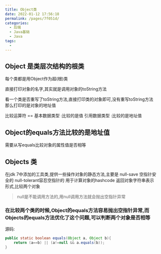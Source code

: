 ```yaml
---
title: Object类
date: 2022-01-12 17:56:18
permalink: /pages/7f051d/
categories:
  - 后端
  - Java基础
  - Java
tags:
  - 
---
```


## Object 是类层次结构的根类
每个类都是用Object作为超(根)类

直接打印对象的名字,其实就是调用对象的toString方法

看一个类是否重写了toString方法,直接打印类的对象即可,没有重写toString方法那么打印的是对象的地址值

比较运算符 == 
基本数据类型 :比较的是值
引用数据类型 :比较的是地址值

## Object的equals方法比较的是地址值
需要从写equals比较对象的属性值是否相等

## Objects 类
在jdk 7中添加的工具类,提供一些操作对象的静态方法,主要是 null-save 空指针安全的 null-tolerant容忍空指针的 用于计算对象的hashcode 返回对象字符串表示形式,比较两个对象
> null是不能调用方法的,用null调用方法就会抛出空指针异常
### 在比较两个类的时候,Object的equals方法容易抛出空指针异常,而Objects的equals方法优化了这个问题,可以判断两个对象是否相等
源码:
``` java
public static boolean equals(Object a, Object b){
    return (a==b) || (a!=null && a.equals(b));
}
```
